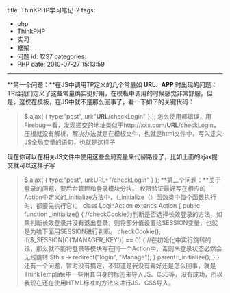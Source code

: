 title: ThinKPHP学习笔记-2
tags:
  - php
  - ThinkPHP
  - 实习
  - 框架
  - 问题
id: 1297
categories:
  - PHP
date: 2010-07-27 15:13:59
---

**第一个问题：**在JS中调用TP定义的几个常量如 __URL__、__APP__ 时出现的问题：
TP给我们定义了这些常量确实挺好用，在模板中调用的时候感觉非常舒服。但是，这仅在模板，在JS中就不是那么回事了，看一下如下的关键代码：
> $.ajax(
> {
> type:"post",
> url:"__URL__/checkLogin"
> }
> );
怎么使用都错误，用Firebug一看，发现递交的地址类似于http://xxx.com/__URL__/checkLogin，压根就没有解析，解决办法就是在模板文件，也就是html文件中，写入定义JS全局变量的语句，也就是这样子
> <script type="text/javascript">// <![CDATA[
>           var URL = "__URL__";         var APP = "__APP__";         var ROOT = "__ROOT__";
> // ]]></script>
现在你可以在相关JS文件中使用这些全局变量来代替路径了，比如上面的ajax提交就可以这样子写<!--more-->
> $.ajax(
> {
> type:"post",
> url:URL+"/checkLogin"
> }
> );
**第二个问题：**关于登录的问题，要后台管理和登录模块分块。
权限验证最好写在相应的Action中定义的_initialize方法中，（_initialize（）函数类中每个函数执行时，都要先执行它）。
> class LoginAction extends Action
> {
> public function _initialize()
> {
> //checkCookie为判断是否选择长效登录的方法，如果判断长效登录并没有退出登录，则将部分值设置给SESSION变量，也就是为啥下面用SESSION进行判断。
> checkCookie();
> if($_SESSION[C('MANAGER_KEY')] == 0)
> {
> //在初始化中实行跳转的话，那么就不能将登录等模块写在同一个Action中，否则未登录状态必然会无线跳转
> $this -&gt; redirect("login", "Manage");
> }
> parent::_initialize();
> }
> }
还有一个问题，暂时没有搞定，不知道是我没有弄好还是怎么回事，就是ThinkTemplate中一些用其自身的标签来导入JS、CSS等，没有成功，所以我现在还在使用HTML标准的方法来进行JS、CSS导入。